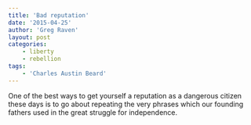 ```yaml
---
title: 'Bad reputation'
date: '2015-04-25'
author: 'Greg Raven'
layout: post
categories:
    - liberty
    - rebellion
tags:
    - 'Charles Austin Beard'
---
```


One of the best ways to get yourself a reputation as a dangerous citizen these days is to go about repeating the very phrases which our founding fathers used in the great struggle for independence.